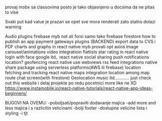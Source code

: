 provaj mobx sa classovima posto je tako objasnjeno u docsima da ne pitas to vise

Svaki put kad value je prazan se opet sve mora renderati zato stalno dolazi warning

Audio plugins
firebase myb not ali forsi samo tako
firebase firestore
how to publish an app
payment gateways plugins
(BACKEND)
export data to CVS i PDF
charts and graphs in react native
myb provati opt axios
image carousel/animations
video integratioin
flatlists
star rating in react native
login with face google itd,.
react native social sharing
push notifications
location?
geofencing react native
use webviews
rss feed integrations
native share package
using serverless platforms(AWS ili firebase)
location fetching and tracking
react native maps integration
location among map route
chat screen(with firestore)
Geolocation
music itd............
just check out this website i delaj projekte po redu
pocetnici more like ne XD
https://www.instamobile.io/react-native-tutorials/react-native-app-ideas-beginners/


BUGOVI NA OVEMU: -poboljsati/popraviti dodavanje majica
                 -add more and less majica i s razlicitin velicinami
                 -bolji footer
                 -dostupne velicine lista i styling 
                 -i tjt 